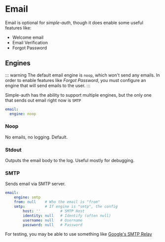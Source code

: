 # Email

Email is optional for *simple-auth*, though it does enable some useful features like:
- Welcome email
- Email Verification
- Forgot Password

## Engines

::: warning
The default email engine is `noop`, which won't send any emails. In order to enable features like *Forgot Password*,
you must configure an engine that will send emails to the user.
:::

Simple-auth has the ability to support multiple engines, but the only one that sends out email right now is `SMTP`

```yaml
email:
  engine: noop
```

### Noop

No emails, no logging. Default.

### Stdout

Outputs the email body to the log. Useful mostly for debugging.

### SMTP

Sends email via SMTP server.

```yaml
email:
    engine: smtp
    from: null    # Who the email is "from"
    smtp:         # If engine is "smtp", the config
        host: ''         # SMTP Host
        identity: null   # Identify (often null)
        username: null   # Username
        password: null   # Password
```

For testing, you may be able to use something like [Google's SMTP Relay](https://support.google.com/a/answer/176600?hl=en)
